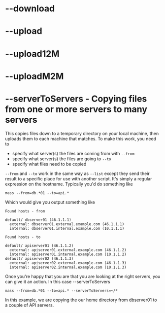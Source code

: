 # --download

# --upload

# --upload12M

# --uploadM2M

# --serverToServers - Copying files from one or more servers to many servers

This copies files down to a temporary directory on your local machine, then uploads them to each machine that matches. To make this work, you need to 

* specify what server(s) the files are coming from with `--from`
* specify what server(s) the files are going to `--to`
* specify what files need to be copied

`--from` and `--to` work in the same way as `--list` except they send their result to a specific place for use with another script. It's simply a regular expression on the hostname. Typically you'd do something like

    mass --from=db.*01 --to=api.*

Which would give you output something like

    Found hosts - from
    
    default/ dbserver01 (46.1.1.1)
      external: dbserver01.external.example.com (46.1.1.1)
      internal: dbserver01.internal.example.com (10.1.1.1)
    
    Found hosts - to
    
    default/ apiserver01 (46.1.1.2)
      external: apiserver01.external.example.com (46.1.1.2)
      internal: apiserver01.internal.example.com (10.1.1.2)
    default/ apiserver02 (46.1.1.3)
      external: apiserver02.external.example.com (46.1.1.3)
      internal: apiserver02.internal.example.com (10.1.1.3)

Once you're happy that you are that you are looking at the right servers, you can give it an action. In this case --serverToServers

    mass --from=db.*01 --to=api.* --serverToServers=~/*

In this example, we are copying the our home directory from dbserver01 to a couple of API servers.
